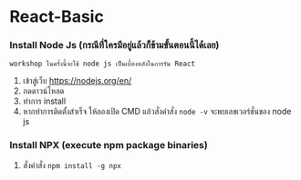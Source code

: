 # React-Basic

### Install Node Js (กรณีที่ใครมีอยู่แล้วก็ข้ามขั้นตอนนี้ได้เลย)
`workshop ในครั้งนี้จะใช้ node js เป็นเบื้องหลังในการรัน React`
1. เข้าสู่เว็บ https://nodejs.org/en/
2. กดดาวน์โหลด
3. ทำการ install
4. หากทำการติดตั้งสำเร็จ ให้ลองเปิด CMD แล้วสั่งคำสั่ง `node -v` จะพบเลขเวอร์ชั่นของ node js

### Install NPX (execute npm package binaries)
1. สั่งคำสั่ง `npm install -g npx`
